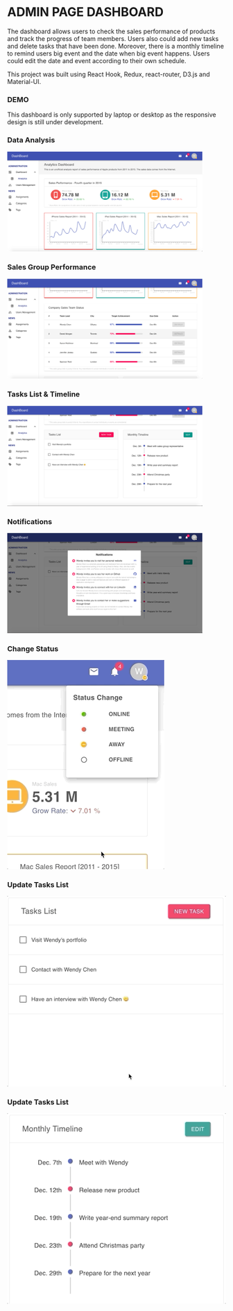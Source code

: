 # ADMIN PAGE DASHBOARD

The dashboard allows users to check the sales performance of products and track the progress of team members. Users also could add new tasks and delete tasks that have been done. Moreover, there is a monthly timeline to remind users big event and the date when big event happens. Users could edit the date and event according to their own schedule. 

This project was built using React Hook, Redux, react-router, D3.js and Material-UI.

### DEMO

This dashboard is only supported by laptop or desktop as the responsive design is still under development.

### Data Analysis

<img src="https://github.com/WendyChenj/Admin-Dashboard/blob/test/dashboard-data.png" width="450">

### Sales Group Performance

<img src="https://github.com/WendyChenj/Admin-Dashboard/blob/test/dashboard-sales-performance.png" width="450">

### Tasks List & Timeline

<img src="https://github.com/WendyChenj/Admin-Dashboard/blob/test/dashboard-assignments.png" width="450">

### Notifications

<img src="https://github.com/WendyChenj/Admin-Dashboard/blob/test/dashboard-notifications.png" width="450">

### Change Status  

![alt-test](https://github.com/WendyChenj/Admin-Dashboard/blob/test/dashboard-status.gif)

### Update Tasks List

![alt-test](https://github.com/WendyChenj/Admin-Dashboard/blob/test/dashboard-tasks-list.gif)

### Update Tasks List

![alt-test](https://github.com/WendyChenj/Admin-Dashboard/blob/test/dashboard-timeline.gif)


